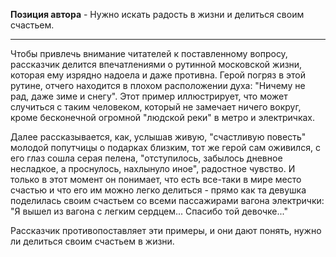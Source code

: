 **Позиция автора** - Нужно искать радость в жизни и делиться своим счастьем.

---
Чтобы привлечь внимание читателей к поставленному вопросу, рассказчик делится впечатлениями о рутинной московской жизни, которая ему изрядно надоела и даже противна. Герой погряз в этой рутине, отчего находится в плохом расположении духа: "Ничему не рад, даже зиме и снегу". Этот пример иллюстрирует, что может случиться с таким человеком, который не замечает ничего вокруг, кроме бесконечной огромной "людской реки" в метро и электричках.

Далее рассказывается, как, услышав живую, "счастливую повесть" молодой попутчицы о подарках близким, тот же герой сам оживился, с его глаз сошла серая пелена, "отступилось, забылось дневное несладкое, а проснулось, нахлынуло иное", радостное чувство. И только в этот момент он понимает, что есть все-таки в мире место счастью и что его им можно легко делиться - прямо как та девушка поделилась своим счастьем со всеми пассажирами вагона электрички: "Я вышел из вагона с легким сердцем... Спасибо той девочке..."

Рассказчик противопоставляет эти примеры, и они дают понять, нужно ли делиться своим счастьем в жизни.
